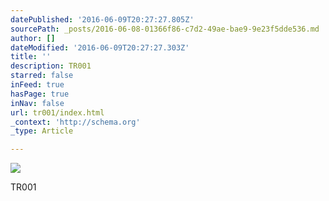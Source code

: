```yaml
---
datePublished: '2016-06-09T20:27:27.805Z'
sourcePath: _posts/2016-06-08-01366f86-c7d2-49ae-bae9-9e23f5dde536.md
author: []
dateModified: '2016-06-09T20:27:27.303Z'
title: ''
description: TR001
starred: false
inFeed: true
hasPage: true
inNav: false
url: tr001/index.html
_context: 'http://schema.org'
_type: Article

---
```

![](https://the-grid-user-content.s3-us-west-2.amazonaws.com/2ad2f884-430b-4f9e-b359-48047d73c44a.png)

TR001
